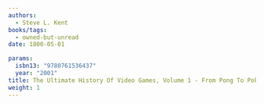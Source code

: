 ```yaml
---
authors:
  - Steve L. Kent
books/tags:
  - owned-but-unread
date: 1800-05-01

params:
  isbn13: "9780761536437"
  year: "2001"
title: The Ultimate History Of Video Games, Volume 1 - From Pong To Pokemon And Beyond . . . The Story Behind The Craze That Touched Our Lives And Changed The World
weight: 1
---
```


<!--more-->
